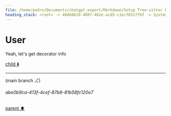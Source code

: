 ```yaml
---
file: /home/pedro/Documents/chatgpt_export/Markdown/Setup Tree-sitter Python parser.md
heading_stack: <root> -> 48404b29-4887-462e-acd5-c1ecf0317fbf -> System -> 116c69b9-0217-4c43-bedc-42dcbf0f826d -> System -> aaa2b2b9-a972-49a4-8072-387253454bc2 -> User -> 65ebe623-cb59-4071-a891-b0ecac4a7299 -> Assistant -> 3b9d8f44-31ea-4a18-a85c-2144c2c1c659 -> Tool -> 74a3cf29-c1fc-4242-817b-f8e9f83315ef -> Assistant -> 8801ae9a-ded1-475a-a3e9-bd817697ad99 -> Tool -> 133fb8b4-7853-4484-b203-3efbc6ed24b1 -> Assistant -> aaa293e9-a16a-4dcb-bf1e-e1a857731e97 -> User -> 953ccdca-be2f-4765-bdf5-13151dff1986 -> Assistant -> 9f67d0a5-d0f4-44e9-8fa7-40963c60e88f -> Tool -> 4dc004ce-1401-4ffc-871d-bd967d2f63a9 -> Assistant -> 99984851-9314-483f-a2a3-126c895dec19 -> Assistant -> da744ba2-ecd2-4dc0-8655-fa8aaee2bf9b -> Tool -> 15f61e74-54fd-47d9-8008-f0d889bf12b7 -> Assistant -> aaa2d60b-338e-4152-9e50-83b6a20eff30 -> User -> de6b35bd-5bff-4de0-95b8-221d8d435c40 -> Assistant -> 4cdff389-2396-4ab1-be1d-8b1b82078b94 -> Tool -> 4cb279b0-a577-45ef-94ca-c4387df6dbab -> Assistant -> aaa2cde9-4bc5-421a-8b93-1227a5b142ce -> User -> 08eb7667-59b0-4428-bac9-03470a3c43e9 -> Assistant -> da0e3adc-f279-4bb0-8190-f613e2c89c6f -> Tool -> ea4b757d-c12b-4ea8-9576-483fac3d32d7 -> Assistant -> aaa2fadc-e768-42c3-8f1d-1e2175896635 -> User -> 0ca77f9c-ecfc-4df4-be6b-ec2c96eb4460 -> Assistant -> aaa2bf74-6601-4af7-bc2d-ab12017d2dac -> User -> 0eaa25f5-df9f-4760-8870-6c10e86e7b93 -> Assistant -> Base Classes and Data Models -> Builder Pattern -> Idiomatic Use -> Query Serialization -> Support for Complex Queries -> Convenience Functions -> DSL-like Experience -> Trade-offs and Considerations -> Conclusion -> aaa29063-77a1-4d2e-bd50-f6ee519da7f6 -> User -> e05fc06a-8b75-42da-b78a-c76514e42642 -> Assistant -> Basic Building Blocks -> Dataclasses for Basic Blocks -> Builder Pattern -> QueryBuilder Class -> Composing Complex Queries -> Example Usage -> Extending for Advanced Features -> Validating Queries -> Type Safety and Intellisense -> Summary -> aaa293aa-2e35-42a9-975e-2c60025c5c81 -> User -> e39c17cd-eb8c-44f0-921c-f747f586900f -> Assistant -> Hypothetical Usage -> API Design -> Node Construction and Capture -> Field Qualification -> Grouping and Nesting -> Anchors and Wildcards -> Predicates -> Data Structures -> Query Builder Class -> Query Validation and Building -> Summary -> aaa22527-f7af-4d58-9cde-1ff0cf27b18f -> User -> acf2e97a-76ad-4094-9e62-d942f0e2cf8f -> Assistant -> Design Goals -> Hypothetical Simplified Usage -> Simplified API Methods -> Summary -> aaa2563a-66a4-4475-8293-82669e9d763d -> User -> 20e49cad-e7d1-4e3e-bfdd-aff5bb96a9d0 -> Assistant -> Libraries for Inspiration -> Refined Hypothetical Usage with Magic Methods -> Proposed API Changes -> Summary -> aaa26d41-a02f-47e2-a819-7027c91eda12 -> User -> 31472c16-5be9-4094-9f8b-b88d11caf2a4 -> Assistant -> 1. Pandas -> Simple Example -> Advanced Example -> 2. SQLAlchemy -> Simple Example -> Advanced Example -> 3. BeautifulSoup -> Simple Example -> Advanced Example -> 4. PySpark DataFrame -> Simple Example -> Advanced Example -> 5. Dask -> Simple Example -> Advanced Example -> Incorporating into Tree-Sitter Query Builder -> `__getitem__` for Capturing Nodes -> `__getattr__` for Fields -> Lambda for Predicates -> aaa29f65-2f73-4aa5-b946-56f113d7b6fc -> User -> 8b81081e-e961-4a8b-9856-02ade024550d -> Assistant -> Inspirational Libraries -> Potential Patterns & Approaches -> 1. Classic and Straightforward: Method Chaining -> 2. Advanced: Overloaded Operators -> 3. Creative and Novel: Context Managers -> 4. Borrowing from Art: Lambda Functions for Predicates -> 5. Imaginative: DSL-like String Parsing -> Summary -> aaa204e0-5dbf-49bb-be77-a031fb06aef6 -> User -> or: q1 = Q.filter(parent__type="function_def") -> what about nesting? be neat if we could either search only within immediate children, or recursively, or easily define a structure chain. e.g. -> idea with the above is that it only gets the immediate `parameters` field of the function def node, in contrast to: -> which would recurse and get *all* "parameters" node within, so if say there were a closure or multiple ones we'd get it -> another idea for specifying recursion depth is unary operators; e.g. it could be -> 558bb42e-9050-4f0a-a14c-b525458b9df2 -> Assistant -> Query Composition -> Surrogates for Predicates (`Q`, `F`, and friends) -> Attribute Access (`__getitem__`, `__getattr__`) -> Lambda Functions -> Nesting and Recursion -> Some Quick Mock-up Examples: -> Summary -> aaa29393-965f-4ace-8c58-833d1a8f574e -> User -> acc55f9f-f825-4355-b523-29d489024be1 -> Assistant -> f4fea949-ee02-42b1-9244-be6a92caaded -> Tool -> 3cda29e0-ae89-45d7-8c5b-f70dadb62b36 -> Assistant -> aaa27351-0621-4867-beb6-8e4accb1d7bc -> User -> e9c97f00-5898-4b33-8b41-0dfd948b88ca -> Assistant -> 10e10c4e-5615-4ad7-9a1c-b7fe9d1abb8c -> Tool -> c9e58270-2bdf-4b13-8995-7142dbb5ec9d -> Assistant -> 9076544b-350f-4cf1-bfe4-b112e1c4c9e1 -> Tool -> 704383b3-e0cd-49ad-8e8e-9f9c4f7654cf -> Assistant -> Public API methods for objects: -> aaa2ee9c-291c-40b7-abd8-5da19702818f -> User -> 8cbf2766-7ffd-4f0b-a4a7-07eb847057a2 -> Assistant -> 8c150b10-f9d6-46e3-897d-a4781038bcb1 -> Tool -> d0864693-352b-485c-9551-86624987c93c -> Assistant -> aaa2d797-29b0-417a-bf4d-d7eb3c316f10 -> User -> c8da16fb-7ac4-4d4b-be9f-8d82bc9c4931 -> Assistant -> 2a2aee91-6855-43a6-b0ce-de79d7a9e280 -> Tool -> 4aa7199c-f804-4542-af82-402fe80be9bc -> Assistant -> aaa208a1-e0ea-4930-8645-f340fa9cba11 -> User -> ea2e04e9-d384-4629-9cc1-8297f6366786 -> Assistant -> aaa29e21-efd1-4328-9223-e41d4612fc00 -> User -> 775e1aed-454b-4cf1-a708-b3dc00593d7f -> Assistant -> 6b4f3530-129a-480d-8afe-b627dc88ec62 -> Tool -> 0095e4a0-ff7e-407c-ab86-b80ba522c201 -> Assistant -> aaa23de9-1eac-4636-9024-5e0be2b6766d -> User -> 4304c8ec-7242-4f01-be1b-172af7ec5b2e -> Assistant -> 38cc4b94-780d-40a9-b7a2-e79296a41719 -> Assistant -> 98708bce-736e-4a44-80ca-7298a57e574f -> Tool -> 054af274-4e6d-4598-a5f7-cdc83f3bd3d7 -> Assistant -> aaa2b8e8-f0b1-442c-8543-80561d21a8a3 -> User -> a03d6719-d252-40d5-9fb2-9867fd00ea3f -> Assistant -> aaa21200-7232-4c65-b45b-24c93be76dfd -> User -> d27c9f99-339e-42a4-ade8-1c32c7cd950f -> Assistant -> 64babbc7-1f29-44bc-a795-34b4ad012737 -> Tool -> 45ece9e0-cb85-4713-8427-a90077d99367 -> Assistant -> aaa23c64-3ba8-40de-8d37-9bb809e41a4c -> User -> 23a150e8-2d90-4ab3-83ef-c40429ff8b44 -> Assistant -> 427dd136-9105-496c-bce8-3fc6b13cb888 -> Assistant -> b8b0939f-82bf-4bc6-a5af-ae7a71c28ee6 -> Tool -> ea70cafc-eb12-439e-9e81-c2d477f1ae4f -> Assistant -> aaa26191-9f9e-4267-bb3f-8dde3c0082cc -> User -> 88717108-02ce-4e3f-aaeb-f0f85f8008ec -> Assistant -> aaa20430-13b6-49e9-98d3-b807338e4fbe -> User -> 9a5e885a-41d2-4136-9134-37555921bc14 -> Assistant -> 01825802-2f92-4fc1-9bef-89687e0f4d61 -> Tool -> cd69d2b6-4de4-4542-9a11-07326e80a4cc -> Assistant -> aaa210e9-5aac-4d31-8a60-5bd756d1dd30 -> User -> 2703fd29-fe46-4051-8587-fd75f57c3fa5 -> Assistant -> Query Examples -> aaa22c8c-cf72-4b2d-926d-229f080ad737 -> User -> be4283bc-4a57-45ac-a9d4-4c32bf2b5639 -> Assistant -> e2057ad5-a5e3-4792-bcb4-d1029ac213b4 -> Tool -> 13513505-fcd4-4087-9b83-99a1065db33f -> Assistant -> c41042b4-216e-4b7b-9df1-1b3a6ebbcfe5 -> Assistant -> aaa2e354-0ac1-47b5-94fc-0a48e714217b -> User -> 4753c326-09bf-4430-bfa4-3998a70788d4 -> Assistant -> 169e7161-70a8-48c2-b334-f5c9ea134db1 -> Tool -> 3144f0d0-7ec0-40ae-8bf1-2d629f73f14d -> Assistant -> ec160e42-1f13-45b9-beee-988d7076c36e -> Tool -> 8aedc1e2-f327-4ae4-9433-2ed881257273 -> Assistant -> c89b7049-1e92-4dc5-9e58-4bc4a94fd1d9 -> Assistant -> a96833d6-ebb1-48b2-a998-8d6841cfe142 -> Tool -> 4d325cd9-3bef-4a72-a764-98cafd9a623a -> Assistant -> 3eaf9646-d197-45e1-9311-68bebcb06b4e -> Assistant -> aaa2adf1-a94f-432e-9bdc-60948d96f8f2 -> User -> 1498a97f-f5ce-423f-a134-4f0eb4a80e87 -> Assistant -> 57f17960-e10e-40ad-9ddf-034f410a7662 -> Tool -> 78627de6-2d18-42a4-988e-fbc2af91c1d5 -> Assistant -> f3c079c2-4e8e-4cd8-80b3-2432cb15bd60 -> Assistant -> 9d70c322-b251-4c2a-ad60-c8455265c8c8 -> Tool -> 45bef7fb-bf4b-4abf-8e86-ac7a655d9607 -> Assistant -> aaa25e1a-728b-4d60-86ee-244b67bea857 -> User -> d54b23d7-a3db-46e8-812b-f54163b123df -> Assistant -> b773bbef-d919-438e-be35-b26425056695 -> Tool -> 4481b878-00d4-458b-a43b-3eaf3b0d8fde -> Assistant -> aaa2ea29-044b-4841-b32a-47d51d6a58c2 -> User -> e4c5477e-6aa2-40e0-bd49-88ec2a16a033 -> Assistant -> 372a7e4f-a314-4df5-989e-ff73484c4792 -> Tool -> 18070946-558f-4c57-b980-46edc94b0f02 -> Assistant -> 759b9eed-ec84-4c9a-ac86-69b0324b68c7 -> Assistant -> 50ff0282-d598-4ded-a536-a844db547e69 -> Tool -> 45271089-d9c2-41a3-8ef2-c8415bde0700 -> Assistant -> 9e90052b-b88e-44f6-9f45-6f6b72a310ec -> Assistant -> 66964fd2-2cec-4d17-bdb8-3dd8c6faee0d -> Tool -> 5f028588-8c40-4b12-b3e6-21b14fe8ad53 -> Assistant -> be0e01f0-7b4c-49ed-93df-1d948e85afe0 -> Assistant -> 9e911583-0653-4dfb-87f4-315b8e3951a3 -> Tool -> 095b2835-cd00-41a4-925d-5a9561927d09 -> Assistant -> d9dad5b7-3efd-43dd-8776-438b31ba16e3 -> Assistant -> 3728f391-cab5-48b8-8fb2-0d877f2d8651 -> Tool -> 9ad50887-06ea-4503-b24e-62b0a3c1b932 -> Assistant -> f20653cd-3d3c-40e5-88b0-6e47b15ad50c -> Assistant -> f79b8ded-47d2-4625-9c01-29858bdf0d29 -> Tool -> eb175e7b-9874-4a74-944e-f542976d093e -> Assistant -> 1a26d0e0-bf3d-4be1-a72e-e9b53c366488 -> Assistant -> 0fc717df-3640-412f-8aed-d8f677f827c4 -> Tool -> d9ae653b-77c8-4c28-a4c5-99da2ce87b00 -> Assistant -> aaa273aa-37a9-482b-b146-c335bb2367d4 -> User -> 7d1fb529-53e2-4995-a214-ce800d720af5 -> Assistant -> 39bd675e-4ad4-4c3f-b640-d873f3f61c46 -> Tool -> e3e529e6-cf6b-4cf5-8507-06cfbe5a801c -> Assistant -> aaa20ebc-4607-4597-8e7f-6df933678883 -> User
---
```

# User

Yeah, let's get decorator info

[child ⬇️](#abe0b9ca-413f-4cef-87b8-81b58fc120e7)

---

(main branch ⎇)
###### abe0b9ca-413f-4cef-87b8-81b58fc120e7
[parent ⬆️](#aaa20ebc-4607-4597-8e7f-6df933678883)
